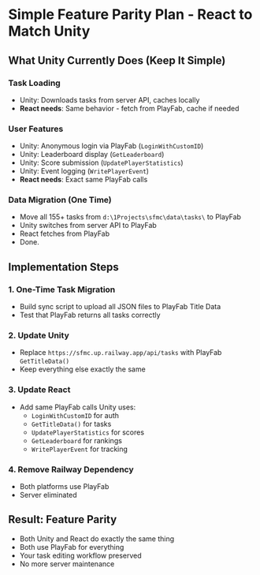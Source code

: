 # Simple Feature Parity Plan - React to Match Unity

## What Unity Currently Does (Keep It Simple)

### Task Loading
- Unity: Downloads tasks from server API, caches locally
- **React needs**: Same behavior - fetch from PlayFab, cache if needed

### User Features  
- Unity: Anonymous login via PlayFab (`LoginWithCustomID`)
- Unity: Leaderboard display (`GetLeaderboard`)
- Unity: Score submission (`UpdatePlayerStatistics`) 
- Unity: Event logging (`WritePlayerEvent`)
- **React needs**: Exact same PlayFab calls

### Data Migration (One Time)
- Move all 155+ tasks from `d:\1Projects\sfmc\data\tasks\` to PlayFab
- Unity switches from server API to PlayFab  
- React fetches from PlayFab
- Done.

## Implementation Steps

### 1. One-Time Task Migration
- Build sync script to upload all JSON files to PlayFab Title Data
- Test that PlayFab returns all tasks correctly

### 2. Update Unity 
- Replace `https://sfmc.up.railway.app/api/tasks` with PlayFab `GetTitleData()`
- Keep everything else exactly the same

### 3. Update React
- Add same PlayFab calls Unity uses:
  - `LoginWithCustomID` for auth
  - `GetTitleData()` for tasks  
  - `UpdatePlayerStatistics` for scores
  - `GetLeaderboard` for rankings
  - `WritePlayerEvent` for tracking

### 4. Remove Railway Dependency
- Both platforms use PlayFab
- Server eliminated

## Result: Feature Parity
- Both Unity and React do exactly the same thing
- Both use PlayFab for everything
- Your task editing workflow preserved
- No more server maintenance